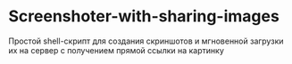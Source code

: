 Screenshoter-with-sharing-images
================================

Простой shell-скрипт для создания скриншотов и мгновенной загрузки их на сервер с получением прямой ссылки на картинку
